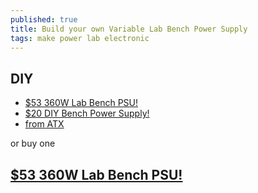 ```yaml
---
published: true
title: Build your own Variable Lab Bench Power Supply
tags: make power lab electronic
---
```

## DIY

- [$53 360W Lab Bench PSU!](https://www.youtube.com/watch?v=wI-KYRdmx-E)
- [$20 DIY Bench Power Supply!](https://www.youtube.com/watch?v=Cw2AjcczHg4)
- [from ATX](https://www.youtube.com/watch?v=F3_OeVjKHr0)

or buy one 

## [$53 360W Lab Bench PSU!](https://www.youtube.com/watch?v=0qjLx_HsKUQ)
